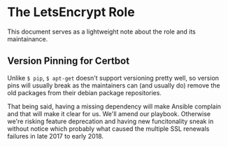 # The LetsEncrypt Role
This document serves as a lightweight note about the role and its maintainance.


## Version Pinning for Certbot
Unlike `$ pip`, `$ apt-get` doesn't support versioning pretty well, so version pins will usually break
as the maintainers can (and usually do) remove the old packages from their debian package repositories.

That being said, having a missing dependency will make Ansible complain and that will make it clear for us.
We'll amend our playbook. Otherwise we're risking feature deprecation and having new funcitonality sneak in without
notice which probably what caused the multiple SSL renewals failures in late 2017 to early 2018.
